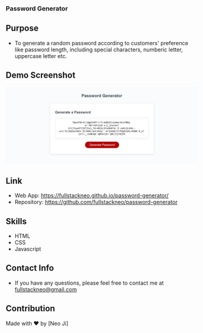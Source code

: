 ### Password Generator

## Purpose

- To generate a random password according to customers' preference like password length, including special characters, numberic letter, uppercase letter etc.

## Demo Screenshot

![image](https://github.com/fullstackneo/password-generator/blob/main/screenshots/screenshot.png)

## Link

- Web App: https://fullstackneo.github.io/password-generator/
- Repository: https://github.com/fullstackneo/password-generator

## Skills

- HTML
- CSS
- Javascript

## Contact Info

- If you have any questions, please feel free to contact me at fullstackneo@gmail.com

## Contribution

Made with ❤️ by [Neo Ji]
